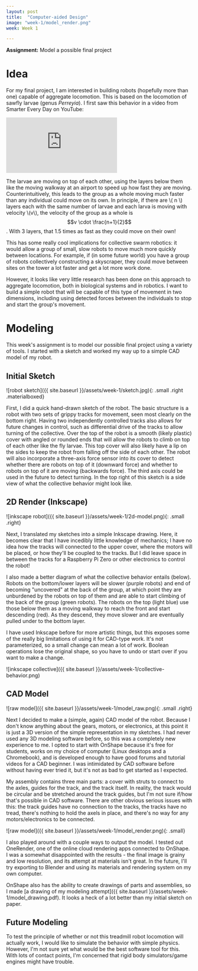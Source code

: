 ```yaml
---
layout: post
title:  "Computer-aided Design"
image: "week-1/model_render.png"
week: Week 1

---
```


**Assignment:** Model a possible final project

<!--more-->

# Idea

For my final project, I am interested in building robots (hopefully more than one) capable of aggregate locomotion. This is based on the locomotion of sawfly larvae (genus *Perreyia*). I first saw this behavior in a video from Smarter Every Day on YouTube:

<iframe src="https://www.youtube.com/embed/YehR0wSUioY" frameborder="0" allowfullscreen class="small"></iframe>

The larvae are moving on top of each other, using the layers below them like the moving walkway at an airport to speed up how fast they are moving. Counterintuitively, this leads to the group as a whole moving much faster than any individual could move on its own. In principle, if there are \\( n \\) layers each with the same number of larvae and each larva is moving with velocity \\(v\\), the velocity of the group as a whole is $$v \cdot \frac{n+1}{2}$$. With 3 layers, that 1.5 times as fast as they could move on their own!

This has some really cool implications for collective swarm robotics: it would allow a group of small, slow robots to move much more quickly between locations. For example, if (in some future world) you have a group of robots collectively constructing a skyscraper, they could move between sites on the tower a lot faster and get a lot more work done.

However, it looks like very little research has been done on this approach to aggregate locomotion, both in biological systems and in robotics. I want to build a simple robot that will be capable of this type of movement in two dimensions, including using detected forces between the individuals to stop and start the group's movement.

# Modeling

This week's assignment is to model our possible final project using a variety of tools. I started with a sketch and worked my way up to a simple CAD model of my robot.

## Initial Sketch

![robot sketch]({{ site.baseurl }}/assets/week-1/sketch.jpg){: .small .right .materialboxed}

First, I did a quick hand-drawn sketch of the robot. The basic structure is a robot with two sets of grippy tracks for movement, seen most clearly on the bottom right. Having two independently controlled tracks also allows for future changes in control, such as differential drive of the tracks to allow turning of the collective. Over the top of the robot is a smooth (likely plastic) cover with angled or rounded ends that will allow the robots to climb on top of each other like the fly larvae. This top cover will also likely have a lip on the sides to keep the robot from falling off the side of each other. The robot will also incorporate a three-axis force sensor into its cover to detect whether there are robots on top of it (downward force) and whether to robots on top of it are moving (backwards force). The third axis could be used in the future to detect turning. In the top right of this sketch is a side view of what the collective behavior might look like.

## 2D Render (Inkscape)

![inkscape robot]({{ site.baseurl }}/assets/week-1/2d-model.png){: .small .right}

Next, I translated my sketches into a simple Inkscape drawing. Here, it becomes clear that I have incedibly little knowledge of mechanics; I have no idea how the tracks will connected to the upper cover, where the motors will be placed, or how they'll be coupled to the tracks. But I did leave space in between the tracks for a Raspberry Pi Zero or other electronics to control the robot!

I also made a better diagram of what the collective behavior entails (below). Robots on the bottom/lower layers will be slower (purple robots) and end of becoming "uncovered" at the back of the group, at which point they are unburdened by the robots on top of them and are able to start climbing of the back of the group (green robots). The robots on the top (light blue) use those below them as a moving walkway to reach the front and start descending (red). As they descend, they move slower and are eventually pulled under to the bottom layer.

I have used Inkscape before for more artistic things, but this exposes some of the really big limitations of using it for CAD-type work. It's not parameterized, so a small change can mean a lot of work. Boolean operations lose the original shape, so you have to undo or start over if you want to make a change.

![inkscape collective]({{ site.baseurl }}/assets/week-1/collective-behavior.png)

## CAD Model

![raw model]({{ site.baseurl }}/assets/week-1/model_raw.png){: .small .right}

Next I decided to make a (simple, again) CAD model of the robot. Because I don't know anything about the gears, motors, or electronics, at this point it is just a 3D version of the simple representation in my sketches. I had never used any 3D modeling software before, so this was a completely new experience to me. I opted to start with OnShape because it's free for students, works on my choice of computer (Linux desktops and a Chromebook), and is developed enough to have good forums and tutorial videos for a CAD beginner. I was intimidated by CAD software before without having ever tried it, but it's not as bad to get started as I expected.

My assembly contains three main parts: a cover with struts to connect to the axles, guides for the track, and the track itself. In reality, the track would be circular and be stretched around the track guides, but I'm not sure if/how that's possible in CAD software. There are other obvious serious issues with this: the track guides have no connection to the tracks, the tracks have no tread, there's nothing to hold the axels in place, and there's no way for any motors/electronics to be connected.

![raw model]({{ site.baseurl }}/assets/week-1/model_render.png){: .small}

I also played around with a couple ways to output the model. I tested out OneRender, one of the online cloud rendering apps connected to OnShape. I was a somewhat disappointed with the results - the final image is grainy and low resolution, and its attempt at materials isn't great. In the future, I'll try exporting to Blender and using its materials and rendering system on my own computer.

OnShape also has the ability to create drawings of parts and assemblies, so I made [a drawing of my modeling attempt]({{ site.baseurl }}/assets/week-1/model_drawing.pdf). It looks a heck of a lot better than my initial sketch on paper.

## Future Modeling

To test the principle of whether or not this treadmill robot locomotion will actually work, I would like to simulate the behavior with simple physics. However, I'm not sure yet what would be the best software tool for this. With lots of contact points, I'm concerned that rigid body simulators/game engines might have trouble. 
